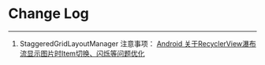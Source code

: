 # Change Log
---

1. StaggeredGridLayoutManager 注意事项：
[Android 关于RecyclerView瀑布流显示图片时Item切换、闪烁等问题优化](http://www.jianshu.com/p/81e088000ba6)